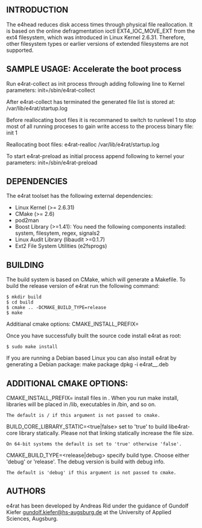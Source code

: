 ## INTRODUCTION

The e4head reduces disk access times through physical file reallocation. It is based
on the online defragmentation ioctl EXT4_IOC_MOVE_EXT from the ext4 filesystem,
which was introduced in Linux Kernel 2.6.31. Therefore, other filesystem types
or earlier versions of extended filesystems are not supported.

## SAMPLE USAGE: Accelerate the boot process

Run e4rat-collect as init process through adding following line to Kernel
parameters:
    init=/sbin/e4rat-collect

After e4rat-collect has terminated the generated file list is stored at:
    /var/lib/e4rat/startup.log

Before reallocating boot files it is recommaned to switch to runlevel 1 to
stop most of all running proceses to gain write access to the process binary
file:
    init 1
    
Reallocating boot files:
    e4rat-realloc  /var/lib/e4rat/startup.log

To start e4rat-preload as initial process append following to kernel your
parameters:
    init=/sbin/e4rat-preload

## DEPENDENCIES

The e4rat toolset has the following external dependencies:
 - Linux Kernel (>= 2.6.31)
 - CMake (>= 2.6)
 - pod2man
 - Boost Library (>=1.41): You need the following components installed:
       system, filesytem, regex, signals2
 - Linux Audit Library (libaudit >=0.1.7)
 - Ext2 File System Utilities (e2fsprogs)

## BUILDING

The build system is based on CMake, which will generate a Makefile.
To build the release version of e4rat run the following command:
    
    $ mkdir build
    $ cd build
    $ cmake .. -DCMAKE_BUILD_TYPE=release
    $ make

Additianal cmake options:
 CMAKE_INSTALL_PREFIX=<prefix>
 
Once you have successfully built the source code install e4rat as root:

    $ sudo make install
    
If you are running a Debian based Linux you can also install e4rat by
generating a Debian package:
    make package
    dpkg -i e4rat_<version>_<arch>.deb

## ADDITIONAL CMAKE OPTIONS:

CMAKE_INSTALL_PREFIX=<prefix>
    install files in <prefix>. When you run make install, libraries will
    be placed in <prefix>/lib, executables in <prefix>/bin, and so on.

    The default is / if this argument is not passed to cmake.

BUILD_CORE_LIBRARY_STATIC=<true|false>
    set to 'true' to build libe4rat-core library statically. Please not 
    that linking statically increase the file size.

    On 64-bit systems the default is set to 'true' otherwise 'false'.

CMAKE_BUILD_TYPE=<release|debug>
    specify build type. Choose either 'debug' or 'release'. The debug
    version is build with debug info.

    The default is 'debug' if this argument is not passed to cmake.

## AUTHORS

e4rat has been developed by Andreas Rid <conso at users.sf.net> under the
guidance of Gundolf Kiefer <gundolf.kiefer@hs-augsburg.de> at
the University of Applied Sciences, Augsburg.
